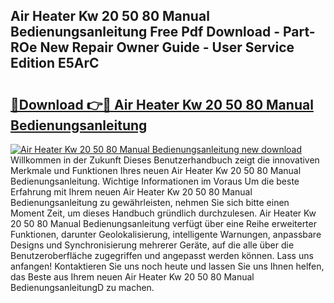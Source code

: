 ## Air Heater Kw 20 50 80 Manual Bedienungsanleitung Free Pdf Download - Part-ROe New Repair Owner Guide - User Service Edition E5ArC

# <h2><a href="http://df57y3.blite.top/?on=Air+Heater+Kw+20+50+80+Manual+Bedienungsanleitung">🔗Download 👉🔴 Air Heater Kw 20 50 80 Manual Bedienungsanleitung</a></h2>

[![Air Heater Kw 20 50 80 Manual Bedienungsanleitung new download](https://i.imgur.com/lujVjoI.png)](http://df57y3.blite.top/?on=Air+Heater+Kw+20+50+80+Manual+Bedienungsanleitung)
Willkommen in der Zukunft Dieses Benutzerhandbuch zeigt die innovativen Merkmale und Funktionen Ihres neuen Air Heater Kw 20 50 80 Manual Bedienungsanleitung. Wichtige Informationen im Voraus Um die beste Erfahrung mit Ihrem neuen Air Heater Kw 20 50 80 Manual Bedienungsanleitung zu gewährleisten, nehmen Sie sich bitte einen Moment Zeit, um dieses Handbuch gründlich durchzulesen. Air Heater Kw 20 50 80 Manual Bedienungsanleitung verfügt über eine Reihe erweiterter Funktionen, darunter Geolokalisierung, intelligente Warnungen, anpassbare Designs und Synchronisierung mehrerer Geräte, auf die alle über die Benutzeroberfläche zugegriffen und angepasst werden können. Lass uns anfangen! Kontaktieren Sie uns noch heute und lassen Sie uns Ihnen helfen, das Beste aus Ihrem neuen Air Heater Kw 20 50 80 Manual BedienungsanleitungD zu machen.
